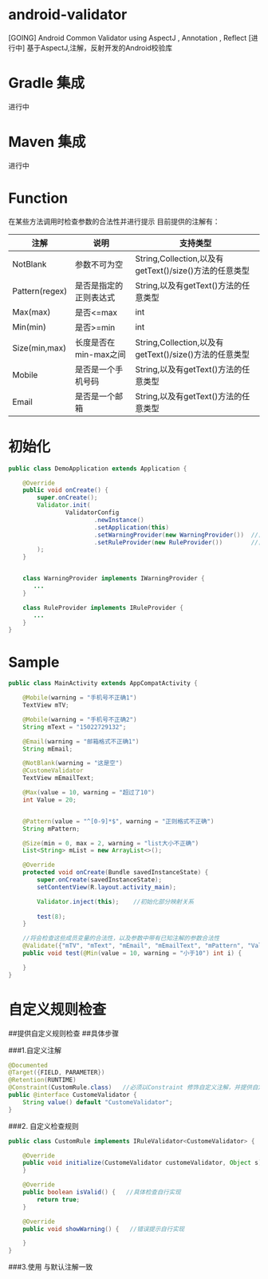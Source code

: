 # android-validator
[GOING] Android Common Validator using AspectJ , Annotation , Reflect
[进行中] 基于AspectJ,注解，反射开发的Android校验库


# Gradle 集成
进行中
# Maven 集成
进行中

# Function
在某些方法调用时检查参数的合法性并进行提示
目前提供的注解有：

|注解|说明|支持类型
|--|--|--|
|NotBlank |参数不可为空|String,Collection,以及有getText()/size()方法的任意类型
|Pattern(regex) |是否是指定的正则表达式|String,以及有getText()方法的任意类型
|Max(max) |是否<=max | int
|Min(min) |是否>=min | int
|Size(min,max) |长度是否在min-max之间 | String,Collection,以及有getText()/size()方法的任意类型
|Mobile |是否是一个手机号码 | String,以及有getText()方法的任意类型
|Email |是否是一个邮箱 | String,以及有getText()方法的任意类型

# 初始化

```Java
public class DemoApplication extends Application {

    @Override
    public void onCreate() {
        super.onCreate();
        Validator.init(
                ValidatorConfig
                        .newInstance()
                        .setApplication(this)
                        .setWarningProvider(new WarningProvider())  //自定义warning显示方式，如不提供默认以Log输出，建议自定义。
                        .setRuleProvider(new RuleProvider())        //自定义检查规则，如不提供默认使用默认检查方式，建议自定义。
        );
    }


    class WarningProvider implements IWarningProvider {
       ...
    }

    class RuleProvider implements IRuleProvider {
       ...
    }
}

```

# Sample

```Java
public class MainActivity extends AppCompatActivity {

    @Mobile(warning = "手机号不正确1")
    TextView mTV;

    @Mobile(warning = "手机号不正确2")
    String mText = "15022729132";

    @Email(warning = "邮箱格式不正确1")
    String mEmail;

    @NotBlank(warning = "这是空")
    @CustomeValidator
    TextView mEmailText;

    @Max(value = 10, warning = "超过了10")
    int Value = 20;


    @Pattern(value = "^[0-9]*$", warning = "正则格式不正确")
    String mPattern;

    @Size(min = 0, max = 2, warning = "list大小不正确")
    List<String> mList = new ArrayList<>();

    @Override
    protected void onCreate(Bundle savedInstanceState) {
        super.onCreate(savedInstanceState);
        setContentView(R.layout.activity_main);

        Validator.inject(this);    //初始化部分映射关系
        
        test(8);
    }

    //将会检查这些成员变量的合法性，以及参数中带有已知注解的参数合法性
    @Validate({"mTV", "mText", "mEmail", "mEmailText", "mPattern", "Value"})
    public void test(@Min(value = 10, warning = "小于10") int i) {

    }
}
```

# 自定义规则检查
##提供自定义规则检查
##具体步骤

###1.自定义注解
```Java
@Documented
@Target({FIELD, PARAMETER})
@Retention(RUNTIME)
@Constraint(CustomRule.class)   //必须以Constraint 修饰自定义注解，并提供自定义检查规则类
public @interface CustomeValidator {
    String value() default "CustomeValidator";
}
```

###2. 自定义检查规则
```Java
public class CustomRule implements IRuleValidator<CustomeValidator> {   //需要继承IRuleValidator，并使用步骤一中定义的注解

    @Override
    public void initialize(CustomeValidator customeValidator, Object s) {  //初始化，自行实现
    }

    @Override
    public boolean isValid() {   //具体检查自行实现
        return true;
    }

    @Override
    public void showWarning() {   //错误提示自行实现

    }
}
```

###3.使用
与默认注解一致
